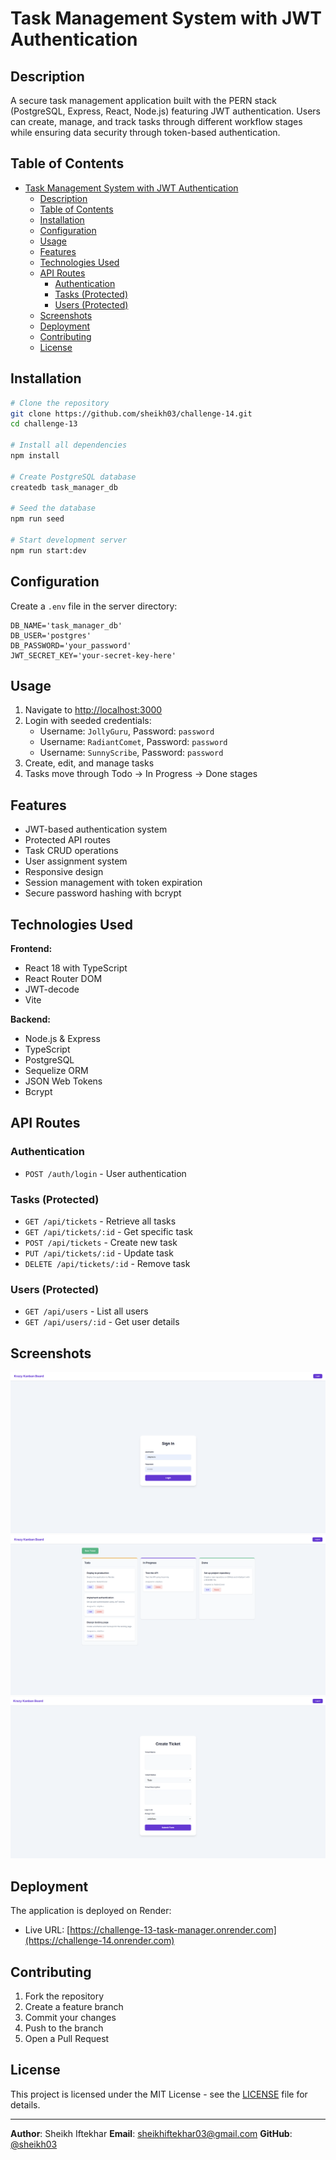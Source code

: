 # Task Management System with JWT Authentication

## Description

A secure task management application built with the PERN stack (PostgreSQL, Express, React, Node.js) featuring JWT authentication. Users can create, manage, and track tasks through different workflow stages while ensuring data security through token-based authentication.

## Table of Contents

- [Task Management System with JWT Authentication](#task-management-system-with-jwt-authentication)
  - [Description](#description)
  - [Table of Contents](#table-of-contents)
  - [Installation](#installation)
  - [Configuration](#configuration)
  - [Usage](#usage)
  - [Features](#features)
  - [Technologies Used](#technologies-used)
  - [API Routes](#api-routes)
    - [Authentication](#authentication)
    - [Tasks (Protected)](#tasks-protected)
    - [Users (Protected)](#users-protected)
  - [Screenshots](#screenshots)
  - [Deployment](#deployment)
  - [Contributing](#contributing)
  - [License](#license)

## Installation

```bash
# Clone the repository
git clone https://github.com/sheikh03/challenge-14.git
cd challenge-13

# Install all dependencies
npm install

# Create PostgreSQL database
createdb task_manager_db

# Seed the database
npm run seed

# Start development server
npm run start:dev
```

## Configuration

Create a `.env` file in the server directory:

```env
DB_NAME='task_manager_db'
DB_USER='postgres'
DB_PASSWORD='your_password'
JWT_SECRET_KEY='your-secret-key-here'
```

## Usage

1. Navigate to [http://localhost:3000](http://localhost:3000)
2. Login with seeded credentials:
   - Username: `JollyGuru`, Password: `password`
   - Username: `RadiantComet`, Password: `password`
   - Username: `SunnyScribe`, Password: `password`
3. Create, edit, and manage tasks
4. Tasks move through Todo → In Progress → Done stages

## Features

- JWT-based authentication system
- Protected API routes
- Task CRUD operations
- User assignment system
- Responsive design
- Session management with token expiration
- Secure password hashing with bcrypt

## Technologies Used

**Frontend:**

- React 18 with TypeScript
- React Router DOM
- JWT-decode
- Vite

**Backend:**

- Node.js & Express
- TypeScript
- PostgreSQL
- Sequelize ORM
- JSON Web Tokens
- Bcrypt

## API Routes

### Authentication

- `POST /auth/login` - User authentication

### Tasks (Protected)

- `GET /api/tickets` - Retrieve all tasks
- `GET /api/tickets/:id` - Get specific task
- `POST /api/tickets` - Create new task
- `PUT /api/tickets/:id` - Update task
- `DELETE /api/tickets/:id` - Remove task

### Users (Protected)

- `GET /api/users` - List all users
- `GET /api/users/:id` - Get user details

## Screenshots

![Login Page](./screenshots/login-page.png)
![Task Board](./screenshots/task-board.png)
![Create Task](./screenshots/create-task.png)

## Deployment

The application is deployed on Render:

- Live URL: [https://challenge-13-task-manager.onrender.com](https://challenge-14.onrender.com)

## Contributing

1. Fork the repository
2. Create a feature branch
3. Commit your changes
4. Push to the branch
5. Open a Pull Request

## License

This project is licensed under the MIT License - see the [LICENSE](LICENSE) file for details.

---

**Author**: Sheikh Iftekhar
**Email**: <sheikhiftekhar03@gmail.com>
**GitHub**: [@sheikh03](https://github.com/sheikh03)
